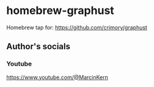 # homebrew-graphust

Homebrew tap for: https://github.com/crimory/graphust

## Author's socials
### Youtube
https://www.youtube.com/@MarcinKern